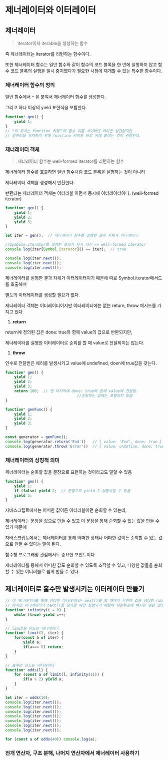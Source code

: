 # 제너레이터와 이터레이터

## 제너레이터

> iterator이자 iterable을 생성하는 함수
> 

즉 제너레이터는 iterator를 리턴하는 함수이다.

또한 제너레이터 함수는 일반 함수와 같이 함수의 코드 블록을 한 번에 실행하지 않고 함수 코드 블록의 실행을 일시 중지했다가 필요한 시점에 재개할 수 있는 특수한 함수이다.

### 제너레이터 함수의 정의

일반 함수에서 `*` 을 붙여서 제너레이터 함수를 생성한다.

그리고 하나 이상의 yield 표현식을 포함한다.

```jsx
function* gen() {
	yield 1;
}
// *의 위치는 function 키워드와 함수 이름 사이라면 어디든 상관없지만
// 일관성을 유지하기 위해 functino 키워드 바로 뒤에 붙이는 것이 권장된다.
```

### 제너레이터 객체

> 제너레이터 함수는 well-formed iterator를 리턴하는 함수
> 

제너레이터 함수를 호출하면 일반 함수처럼 코드 블록을 실행하는 것이 아니라

제너레이터 객체를 생성해서 반환한다. 

반환되는 제너레이터 객체는 이터러블 이면서 동시에 이터레이터이다. (well-formed iterator)

```jsx
function* gen() {
	yield 1;
	yield 2;
	yield 3;
}

let iter = gen();  // 제너레이터 함수를 실행한 결과 자체가 이터레이터

//Symbole.iterator를 실행한 결과가 자기 자신 => well-formed iterator
console.log(iter[Symbol.iterator]() == iter);  // true

console.log(iter.next());
console.log(iter.next());
console.log(iter.next());
```

제너레이터를 실행한 결과 자체가 이터레이터이기 때문에 따로 Symbol.iterator메서드를 호출해서

별도의 이터레이터를 생성할 필요가 없다.

제너레이터 객체는 이터레이터이지만 이터레이터에는 없는 return, throw 메서드를 가지고 있다.

1. **return**

return에 정의된 값은 done: true와 함께 value의 값으로 반환되지만,

제너레이터를 실행한 이터레이터로 순회를 할 때 value로 전달되지는 않는다.

1. **throw**

인수로 전달받은 에러를 발생시키고 value에 undefined, doen에 true값을 갖는다.

```jsx
function* gen() {
	yield 1;
	yield 2;
	yield 3;
	return 100;  // 맨 마지막에 done: true와 함께 value에 전달됨. 
								//순회하는 값에는 포함되지 않음
}

function* genFunc() {
	yield 1;
	yield 2;
	yield 3;
}

const generator = genFunc();
console.log(generator.return('End'))   // { value: 'End', done: true }
console.log(generator.throw('Error'))  // { value: undefine, done: true }  
```

### 제너레이터의 상징적 의미

제너레이터는 순회할 값을 문장으로 표현하는 것이라고도 말할 수 있음

```jsx
function* gen() {
	yield 1:
	if (false) yield 2;  // 문장으로 yield 2 실행시킬 수 있음
	yield 3;
}
```

자바스크립트에서는 어떠한 값이든 이터러블이면 순회할 수 있는데,

제너레이터는 문장을 값으로 만들 수 있고 이 문장을 통해 순회할 수 있는 값을 만들 수 있기 때문에

자바스크립트에서는 제너레이터를 통해 어떠한 상태나 어떠한 값이든 순회할 수 있는 값으로 만들 수 있다는 말이 된다.

함수형 프로그래밍 관점에서도 중요한 포인트이다.

제너레이터를 통해서 어떠한 값도 순회할 수 있도록 조작할 수 있고, 다양한 값들을 순회할 수 있는 이터러블로 쉽게 만들 수 있다.

## 제너레이터로 홀수만 발생시키는 이터레이터 만들기

```jsx
// 이 제너레이터를 통해 생성한 이터레이터는 next()를 할 때마다 무한히 값을 생성함 (done: true가 되는 때가 안생김)
// 하지만 이터레이터의 next()를 평가할 때만 실행되기 때문에 무한루프에 빠지는 일은 안생김
function* infinity(i = 0) {
    while (true) yield i++;
}

// limit을 만드는 제너레이터
function* limit(l, iter) {
    for(const a of iter) {
        yield a;
        if(a=== l) return;
    }
}

// 홀수만 만드는 이터레이터
function* odds(l) {
    for (const a of limit(l, infinity(1))) {
        if(a % 2) yield a;
    }
}

let iter = odds(10);
console.log(iter.next());
console.log(iter.next());
console.log(iter.next());
console.log(iter.next());
console.log(iter.next());
console.log(iter.next());
console.log(iter.next());

for (const a of odds(40)) console.log(a);
```

### 전개 연산자, 구조 분해, 나머지 연산자에서 제너레이터 사용하기